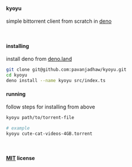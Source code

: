 #### kyoyu

simple bittorrent client from scratch in [deno](https://deno.land)

&nbsp;

#### installing

install deno from [deno.land](https://deno.land/) </br>

```sh
git clone git@github.com:pavanjadhaw/kyoyu.git
cd kyoyu
deno install --name kyoyu src/index.ts
```

#### running

follow steps for installing from above

```sh
kyoyu path/to/torrent-file

# example
kyoyu cute-cat-videos-4GB.torrent
```

&nbsp;

#### [MIT](https://github.com/pavanjadhaw/kyoyu/blob/master/license) license
